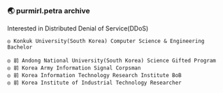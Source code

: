 ### :earth_asia: purmirl.petra archive
Interested in Distributed Denial of Service(DDoS)   

	◎ Konkuk University(South Korea) Computer Science & Engineering Bachelor  
	
	◎ 前 Andong National University(South Korea) Science Gifted Program  
	◎ 前 Korea Army Information Signal Corpsman
	◎ 前 Korea Information Technology Research Institute BoB
	◎ 前 Korea Institute of Industrial Technology Researcher
 
<!--
**purmirl/purmirl** is a ✨ _special_ ✨ repository because its `README.md` (this file) appears on your GitHub profile.

Here are some ideas to get you started:

- 🔭 I’m currently working on ...
- 🌱 I’m currently learning ...
- 👯 I’m looking to collaborate on ...
- 🤔 I’m looking for help with ...
- 💬 Ask me about ...
- 📫 How to reach me: ...
- 😄 Pronouns: ...
- ⚡ Fun fact: ...
-->
<!--
### 
![Anurag's github stats](https://github-readme-stats.vercel.app/api?username=purmirl&show_icons=true&theme=tokyonight&include_all_commits=true)
-->

<!--
 [![Top Langs](https://github-readme-stats.vercel.app/api/top-langs/?username=purmirl&layout=compact)](https://github.com/anuraghazra/github-readme-stats)
-->
